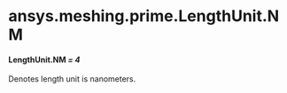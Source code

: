 <a id="ansys-meshing-prime-lengthunit-nm"></a>

# ansys.meshing.prime.LengthUnit.NM

<a id="ansys.meshing.prime.LengthUnit.NM"></a>

#### LengthUnit.NM *= 4*

Denotes length unit is nanometers.

<!-- !! processed by numpydoc !! -->
